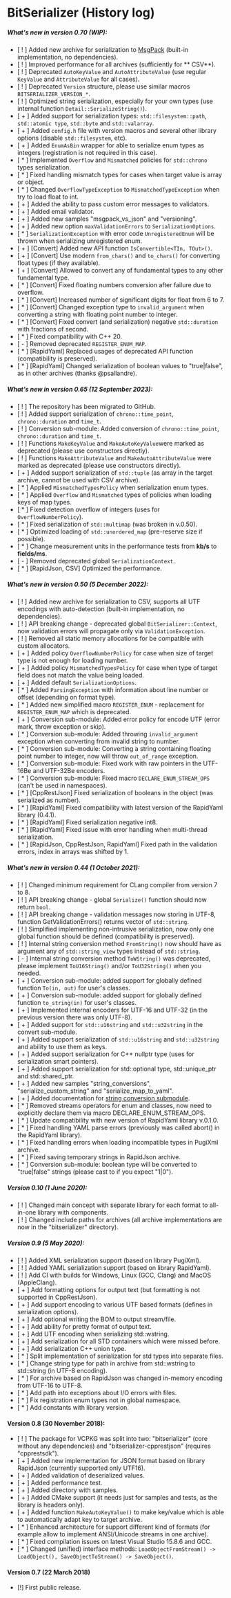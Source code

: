 # BitSerializer (History log)

##### What's new in version 0.70 (WIP):

- [ ! ] Added new archive for serialization to [MsgPack](docs/bitserializer_msgpack.md) (built-in implementation, no dependencies).
- [ ! ] Improved performance for all archives (sufficiently for ** CSV**).
- [ ! ] Deprecated `AutoKeyValue` and `AutoAttributeValue` (use regular `KeyValue` and `AttributeValue` for all cases).
- [ ! ] Deprecated `Version` structure, please use similar macros `BITSERIALIZER_VERSION_*`.
- [ ! ] Optimized string serialization, especially for your own types (use internal function `Detail::SerializeString()`).
- [ + ] Added support for serialization types: `std::filesystem::path`, `std::atomic type`, `std::byte` and `std::valarray`.
- [ + ] Added `config.h` file with version macros and several other library options (disable `std::filesystem`, etc).
- [ + ] Added `EnumAsBin` wrapper for able to serialize enum types as integers (registration is not required in this case).
- [ * ] Implemented `Overflow` and `Mismatched` policies for `std::chrono` types serialization.
- [ * ] Fixed handling mismatch types for cases when target value is array or object.
- [ * ] Changed `OverflowTypeException` to `MismatchedTypeException` when try to load float to int.
- [ + ] Added the ability to pass custom error messages to validators.
- [ + ] Added email validator.
- [ + ] Added new samples "msgpack_vs_json" and "versioning".
- [ + ] Added new option `maxValidationErrors` to `SerializationOptions`.
- [ * ] `SerializationException` with error code `UnregisteredEnum` will be thrown when serializing unregistered enum.
- [ + ] [Convert] Added new API function `IsConvertible<TIn, TOut>()`.
- [ + ] [Convert] Use modern `from_chars()` and `to_chars()` for converting float types (if they available).
- [ + ] [Convert] Allowed to convert any of fundamental types to any other fundamental type.
- [ * ] [Convert] Fixed floating numbers conversion after failure due to overflow.
- [ * ] [Convert] Increased number of significant digits for float from 6 to 7.
- [ * ] [Convert] Changed exception type to `invalid_argument` when converting a string with floating point number to integer.
- [ * ] [Convert] Fixed convert (and serialization) negative `std::duration` with fractions of second.
- [ * ] Fixed compatibility with C++ 20.
- [ - ] Removed deprecated `REGISTER_ENUM_MAP`.
- [ * ] [RapidYaml] Replaced usages of deprecated API function (compatibility is preserved).
- [ * ] [RapidYaml] Changed serialization of boolean values to "true|false", as in other archives (thanks @psallandre).

##### What's new in version 0.65 (12 September 2023):

- [ ! ] The repository has been migrated to GitHub.
- [ ! ] Added support serialization of `chrono::time_point`, `chrono::duration` and `time_t`.
- [ ! ] Conversion sub-module: Added conversion of `chrono::time_point`,  `chrono::duration` and `time_t`.
- [ ! ] Functions `MakeKeyValue` and `MakeAutoKeyValue`were marked as deprecated (please use constructors directly).
- [ ! ] Functions `MakeAttributeValue` and `MakeAutoAttributeValue` were marked as deprecated (please use constructors directly).
- [ + ] Added support serialization of `std::tuple` (as array in the target archive, cannot be used with CSV archive).
- [ * ] Applied `MismatchedTypesPolicy` when serialization enum types.
- [ * ] Applied `Overflow` and `Mismatched` types of policies when loading keys of map types.
- [ * ] Fixed detection overflow of integers (uses for `OverflowNumberPolicy`).
- [ * ] Fixed serialization of `std::multimap` (was broken in v.0.50).
- [ * ] Optimized loading of `std::unordered_map` (pre-reserve size if possible).
- [ * ] Change measurement units in the performance tests from **kb/s** to **fields/ms**.
- [ - ] Removed deprecated global `SerializationContext`.
- [ * ] [RapidJson, CSV] Optimized the performance.

##### What's new in version 0.50 (5 December 2022):

- [ ! ] Added new archive for serialization to CSV, supports all UTF encodings with auto-detection (built-in implementation, no dependencies).
- [ ! ] API breaking change - deprecated global `BitSerializer::Context`, now validation errors will propagate only via `ValidationException`.
- [ ! ] Removed all static memory allocations for be compatible with custom allocators.
- [ + ] Added policy `OverflowNumberPolicy` for case when size of target type is not enough for loading number.
- [ + ] Added policy `MismatchedTypesPolicy` for case when type of target field does not match the value being loaded.
- [ + ] Added default `SerializationOptions`.
- [ * ] Added `ParsingException` with information about line number or offset (depending on format type).
- [ * ] Added new simplified macro `REGISTER_ENUM` - replacement for `REGISTER_ENUM_MAP` which is deprecated.
- [ + ] Conversion sub-module: Added error policy for encode UTF (error mark, throw exception or skip).
- [ * ] Conversion sub-module: Added throwing `invalid_argument` exception when converting from invalid string to number.
- [ * ] Conversion sub-module: Converting a string containing floating point number to integer, now will throw `out_of_range` exception.
- [ * ] Conversion sub-module: Fixed work with raw pointers in the UTF-16Be and UTF-32Be encoders.
- [ * ] Conversion sub-module: Fixed macro `DECLARE_ENUM_STREAM_OPS` (can't be used in namespaces).
- [ * ] [CppRestJson] Fixed serialization of booleans in the object (was serialized as number).
- [ * ] [RapidYaml] Fixed compatibility with latest version of the RapidYaml library (0.4.1).
- [ * ] [RapidYaml] Fixed serialization negative int8.
- [ * ] [RapidYaml] Fixed issue with error handling when multi-thread serialization.
- [ * ] [RapidJson, CppRestJson, RapidYaml] Fixed path in the validation errors, index in arrays was shifted by 1.

##### What's new in version 0.44 (1 October 2021):

- [ ! ] Changed minimum requirement for CLang compiler from version 7 to 8.
- [ ! ] API breaking change - global `Serialize()` function should now return `bool`.
- [ ! ] API breaking change - validation messages now storing in UTF-8, function GetValidationErrors() returns vector of `std::string`.
- [ ! ] Simplified implementing non-intrusive serialization, now only one global function should be defined (compatibility is preserved).
- [ ! ] Internal string conversion method `FromString()` now should have as argument any of `std::string_view` types instead of `std::string`.
- [ - ] Internal string conversion method `ToWString()` was deprecated, please implement `ToU16String()` and/or `ToU32String()` when you needed.
- [ + ] Conversion sub-module: added support for globally defined function `To(in, out)` for user's classes.
- [ + ] Conversion sub-module: added support for globally defined function `to_string(in)` for user's classes.
- [ + ] Implemented internal encoders for UTF-16 and UTF-32 (in the previous version there was only UTF-8).
- [ + ] Added support for `std::u16string` and `std::u32string` in the convert sub-module.
- [ + ] Added support serialization of `std::u16string` and `std::u32string` and ability to use them as keys.
- [ + ] Added support serialization for C++ nullptr type (uses for serialization smart pointers).
- [ + ] Added support serialization for std::optional type, std::unique_ptr and std::shared_ptr.
- [ + ] Added new samples "string_conversions", "serialize_custom_string" and "serialize_map_to_yaml".
- [ + ] Added documentation for [string conversion submodule](docs/bitserializer_convert.md).
- [ * ] Removed streams operators for enum and classes, now need to explicitly declare them via macro DECLARE_ENUM_STREAM_OPS.
- [ * ] Update compatibility with new version of RapidYaml library v.0.1.0.
- [ * ] Fixed handling YAML parse errors (previously was called abort() in the RapidYaml library).
- [ * ] Fixed handling errors when loading incompatible types in PugiXml archive.
- [ * ] Fixed saving temporary strings in RapidJson archive.
- [ * ] Conversion sub-module: boolean type will be converted to "true|false" strings (please cast to <int> if you expect "1|0").

##### Version 0.10 (1 June 2020):

- [ ! ] Changed main concept with separate library for each format to all-in-one library with components.
- [ ! ] Changed include paths for archives (all archive implementations are now in the "bitserializer" directory).

##### Version 0.9 (5 May 2020):
- [ ! ] Added XML serialization support (based on library PugiXml).
- [ ! ] Added YAML serialization support (based on library RapidYaml).
- [ ! ] Add CI with builds for Windows, Linux (GCC, Clang) and MacOS (AppleClang).
- [ + ] Add formatting options for output text (but formatting is not supported in CppRestJson).
- [ + ] Add support encoding to various UTF based formats (defines in serialization options).
- [ + ] Add optional writing the BOM to output stream/file.
- [ + ] Add ability for pretty format of output text.
- [ + ] Add UTF encoding when serializing std::wstring.
- [ + ] Add serialization for all STD containers which were missed before.
- [ + ] Add serialization C++ union type.
- [ \* ] Split implementation of serialization for std types into separate files.
- [ \* ] Change string type for path in archive from std::wstring to std::string (in UTF-8 encoding).
- [ \* ] For archive based on RapidJson was changed in-memory encoding from UTF-16 to UTF-8.
- [ \* ] Add path into exceptions about I/O errors with files.
- [ \* ] Fix registration enum types not in global namespace.
- [ \* ] Add constants with library version.

#### Version 0.8 (30 November 2018):
- [ ! ] The package for VCPKG was split into two: "bitserializer" (core without any dependencies) and "bitserializer-cpprestjson" (requires "cpprestsdk").
- [ + ] Added new implementation for JSON format based on library RapidJson (currently supported only UTF16).
- [ + ] Added validation of deserialized values.
- [ + ] Added performance test.
- [ + ] Added directory with samples.
- [ + ] Added CMake support (it needs just for samples and tests, as the library is headers only).
- [ + ] Added function `MakeAutoKeyValue()` to make key/value which is able to automatically adapt key to target archive.
- [ \* ] Enhanced architecture for support different kind of formats (for example allow to implement ANSI/Unicode streams in one archive).
- [ \* ] Fixed compilation issues on latest Visual Studio 15.8.6 and GCC.
- [ \* ] Changed (unified) interface methods: `LoadObjectFromStream() -> LoadObject(), SaveObjectToStream() -> SaveObject()`.

#### Version 0.7 (22 March 2018)
- [!] First public release.
